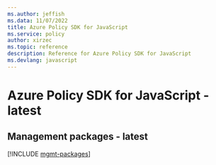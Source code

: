 ```yaml
---
ms.author: jeffish
ms.data: 11/07/2022
title: Azure Policy SDK for JavaScript
ms.service: policy
author: xirzec
ms.topic: reference
description: Reference for Azure Policy SDK for JavaScript
ms.devlang: javascript
---
```

# Azure Policy SDK for JavaScript - latest

## Management packages - latest
[!INCLUDE [mgmt-packages](policy-mgmt-index.md)]